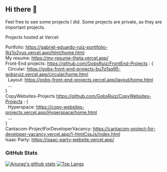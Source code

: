 ## Hi there 👋


Feel free to see some projects I did. Some projects are private, as they are important projects.


Projects hosted at Vercel:

Portfolio: https://gabriel-eduardo-ruiz-portifolio-9jz1o2yus.vercel.app/html/home.html
<br>
My resume: https://my-resume-theta.vercel.app/
<br>
Front-End projects: https://github.com/GobsRuiz/FrontEnd-Projects : {
<br>
&nbsp;&nbsp;Circular: https://gobs-front-end-projects-bu7q1sq95-gobsruiz.vercel.app/circular/home.html
<br>
&nbsp;&nbsp;Layout: https://gobs-front-end-projects.vercel.app/layout/home.html
<br>
&nbsp;&nbsp;...
<br>
}
<br>
CopyWebsites-Projects https://github.com/GobsRuiz/CopyWebsites-Projects : {
<br>
&nbsp;&nbsp;Hyperspace: https://copy-websites-projects.vercel.app/Hyperspace/home.html
<br>
&nbsp;&nbsp;...
<br>
}
<br>
Cantacom-ProjectForDeveloperVacancy: https://cantacom-project-for-developer-vacancy.vercel.app/1-htmlCssJs/index.html
<br>
Isaac Party: https://isaac-party-website.vercel.app/

### GitHub Stats
[![Anurag's github stats](https://github-readme-stats.vercel.app/api?username=gobsruiz)](https://github.com/anuraghazra/github-readme-stats)
[![Top Langs](https://github-readme-stats.vercel.app/api/top-langs/?username=gobsruiz&layout=compact&langs_count=10)](https://github.com/anuraghazra/github-readme-stats)


<!--
**GobsRuiz/GobsRuiz** is a ✨ _special_ ✨ repository because its `README.md` (this file) appears on your GitHub profile.

Here are some ideas to get you started:

- 🔭 I’m currently working on ...
- 🌱 I’m currently learning ...
- 👯 I’m looking to collaborate on ...
- 🤔 I’m looking for help with ...
- 💬 Ask me about ...
- 📫 How to reach me: ...
- 😄 Pronouns: ...
- ⚡ Fun fact: ...
-->

